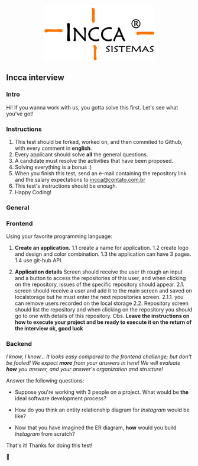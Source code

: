 <p align="center">
<img src="/LogoOfficial.png" width="300" >
</p>

## Incca interview

### Intro

Hi! If you wanna work with us, you gotta solve this first. Let's see what you've got!

### Instructions

1. This test should be forked, worked on, and then commited to Github, with every comment in **english**.
2. Every applicant should solve **all** the general questions.
3. A candidate must resolve the activities that have been proposed.
4. Solving everything is a bonus :)
5. When you finish this test, send an e-mail containing the repository link and the salary expectations to <incca@contato.com.br>
6. This test's instructions should be enough.
7. Happy Coding!

### General

### Frontend

Using your favorite programming language:

1. **Create an application.**
 1.1 create a name for application.
 1.2 create logo and design and color combination.
 1.3 the application can have 3 pages.
 1.4 use git-hub API.

2. **Application details**
Screen should receive the user th rough an input and a button to access the repositories of this user, and when clicking on the repository, issues of the specific repository should appear.
 2.1. screen should receive a user and add it to the main screen and saved on localstorage but he must enter the next repositories screen.
   2.1.1. you can remove users recorded on the local storage
 2.2. Repository screen should list the repository and when clicking on the repository you should go to one with details of this repository.
Obs. **Leave the instructions on how to execute your project and be ready to execute it on the return of the interview ok, good luck**


### Backend

_I know, I know... It looks easy compared to the frontend challenge; but don't be fooled! We expect **more** from your answers in here! We will evaluate **how** you answer, and your answer's organization and structure!_

Answer the following questions:
- Suppose you're working with 3 people on a project. What would be **the** ideal software development process?

- How do you think an entity relationship diagram for _Instagram_ would be like?

- Now that you have imagined the ER diagram, **how** would you build _Instagram_ from scratch?

That's it! Thanks for doing this test!

🚀
